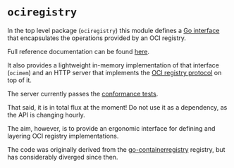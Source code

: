 # `ociregistry`

In the top level package (`ociregistry`) this module defines a [Go interface](./interface.go) that encapsulates the operations provided by an OCI
registry.

Full reference documentation can be found [here](https://pkg.go.dev/go.cuelabs.dev/ociregistry).

It also provides a lightweight in-memory implementation of that interface (`ocimem`)
and an HTTP server that implements the [OCI registry protocol](https://github.com/opencontainers/distribution-spec/blob/main/spec.md) on top of it.

The server currently passes the [conformance tests](https://pkg.go.dev/github.com/opencontainers/distribution-spec/conformance).

That said, it is in total flux at the moment! Do not use it as a dependency, as the API is changing hourly.

The aim, however, is to provide an ergonomic interface for defining and layering
OCI registry implementations.

The code was originally derived from the [go-containerregistry](https://pkg.go.dev/github.com/google/go-containerregistry/pkg/registry) registry, but has considerably diverged since then.
